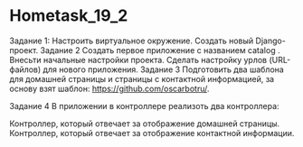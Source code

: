 # Hometask_19_2
Задание 1:
Настроить виртуальное окружение.
Создать новый Django-проект.
Задание 2
Создать первое приложение с названием catalog
.
Внесьти начальные настройки проекта.
Сделать настройку урлов (URL-файлов) для нового приложения.
Задание 3
Подготовить два шаблона для домашней страницы и страницы с контактной информацией, за основу взят шаблон: https://github.com/oscarbotru/.

Задание 4
В приложении в контроллере реализоть два контроллера:

 Контроллер, который отвечает за отображение домашней страницы.
 Контроллер, который отвечает за отображение контактной информации.

